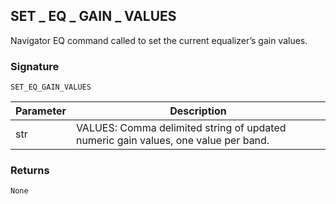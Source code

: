 ## SET \_  EQ \_  GAIN \_ VALUES

Navigator EQ command called to set the current equalizer’s gain values.


### Signature

`SET_EQ_GAIN_VALUES`


| Parameter | Description |
| --- | --- |
| str | VALUES: Comma delimited string of updated numeric gain values, one value per band. |


### Returns

`None`
